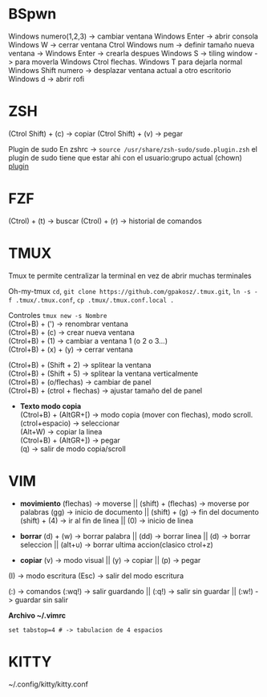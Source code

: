 # BSpwn

Windows numero(1,2,3) -> cambiar ventana 
Windows Enter -> abrir consola
Windows W -> cerrar ventana
Ctrol Windows num -> definir tamaño nueva ventana -> Windows Enter -> crearla despues
Windows S -> tiling window -> para moverla Windows Ctrol flechas. Windows T para dejarla normal
Windows Shift numero -> desplazar ventana actual a otro escritorio
Windows d -> abrir rofi

# ZSH

(Ctrol Shift) + (c) -> copiar
(Ctrol Shift) + (v) -> pegar

Plugin de sudo
En zshrc -> ```source /usr/share/zsh-sudo/sudo.plugin.zsh``` el plugin de sudo tiene que estar ahi con el usuario:grupo actual (chown)
[plugin](https://raw.githubusercontent.com/ohmyzsh/ohmyzsh/master/plugins/sudo/sudo.plugin.zsh)

# FZF
(Ctrol) + (t) -> buscar 
(Ctrol) + (r) -> historial de comandos

# TMUX

Tmux te permite centralizar la terminal en vez de abrir muchas terminales

Oh-my-tmux
```cd```,  ```git clone https://github.com/gpakosz/.tmux.git```, ```ln -s -f .tmux/.tmux.conf```, ```cp .tmux/.tmux.conf.local .```

Controles
```tmux new -s Nombre```  
(Ctrol+B) + (') -> renombrar ventana      
(Ctrol+B) + (c) -> crear nueva ventana      
(Ctrol+B) + (1) -> cambiar a ventana 1 (o 2 o 3...)   
(Ctrol+B) + (x) + (y) -> cerrar ventana   

(Ctrol+B) + (Shift + 2) -> splitear la ventana  
(Ctrol+B) + (Shift + 5) -> splitear la ventana verticalmente  
(Ctrol+B) + (o/flechas) -> cambiar de panel  
(Ctrol+B) + (ctrol + flechas) -> ajustar tamaño del de panel  

- **Texto modo copia**  
(Ctrol+B) + (AltGR+\[) -> modo copia (mover con flechas), modo scroll.  
(ctrol+espacio) -> seleccionar  
(Alt+W) -> copiar la linea  
(Ctrol+B) + (AltGR+\]) -> pegar  
(q) -> salir de modo copia/scroll  

# VIM

- **movimiento**
(flechas) -> moverse || (shift) + (flechas) -> moverse por palabras
(gg) -> inicio de documento || (shift) + (g) -> fin del documento 
(shift) + (4) -> ir al fin de linea || (0) -> inicio de linea 

- **borrar**
(d) + (w) -> borrar palabra || (dd) -> borrar linea || (d) -> borrar seleccion || (alt+u) -> borrar ultima accion(clasico ctrol+z)

- **copiar**
(v) -> modo visual || (y) -> copiar || (p) -> pegar

(I) -> modo escritura 
(Esc) -> salir del modo escritura

(:) -> comandos
(:wq!) -> salir guardando || (:q!) -> salir sin guardar || (:w!) -> guardar sin salir

**Archivo ~/.vimrc**  
```
set tabstop=4 # -> tabulacion de 4 espacios
```

# KITTY
~/.config/kitty/kitty.conf


